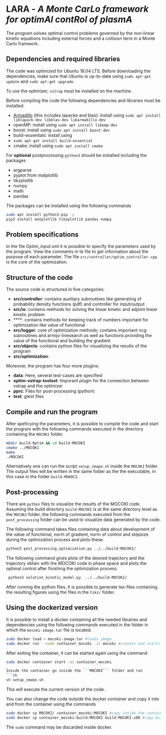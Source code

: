 
# LARA  - _A Monte Car**L**o framework for optim**A**l cont**R**ol of plasm**A**_

The program solves optimal control problems governed by the non-linear kinetic equations including external forces and a collision term in a Monte Carlo framwork.

## Dependencies and required libraries
The code was optimized for Ubuntu 18.04 LTS. Before downloading the dependencies, make sure that Ubuntu is up-to-date  using ```sudo apt-get update``` and ```sudo apt-get upgrade```.

To use the optimizer, ```vstrap``` must be installed on the machine.

Before compiling the code the following dependencies and libraries must be installed:
+ [Armadillo](http://arma.sourceforge.net/docs.html) (this includes lapacke and blas): install using 
```sudo apt install liblapack-dev libblas-dev libarmadillo-dev```
+ openMP: install using 
```sudo apt install libomp-dev```
+ boost: install using 
```sudo apt install boost-dev```
+ build-essentials: install using
+ ```sudo apt-get install build-essential```
+ cmake: install using 
```sudo apt install cmake```

For **optional** postprocessing ```python3``` should be installed including the packages
+ argparse
+ pyplot from matplotlib
+ tikzplotlib
+ numpy 
+ math
+ pandas

The packages can be installed using the following commands
```sh
sudo apt install python3-pip -y
pip3 install matplotlib tikzplotlib pandas numpy
```


## Problem specifications

In the file _Optim_input.xml_ it is possible to specify the parameters used by the program.
View the comments in te file to get information about the purpose of each parameter.
The file ```src/controller/optim_controller.cpp``` is the core of the optimization.

## Structure of the code
The source code is structured in five categories:
+ **src/controller**: 	contains auxiliary subroutines like generating of probability density functions (pdf) and controller for input/output 
+ **src/io**: 		contains methods for solving the linear kinetic and adjoint linear kinetic problem
+ ****: 	contains methods for keeping track of numbers important for optimization like value of functional
+ **src/logger**: 	core of optimization methods; contains important ncg subroutines and armijo-linesearch as well as functions providing the value of the functional and building the gradient
+ **src/objects**: 	contains python files for visualizing the results of the program
+ **src/optimization**:

Moreover, the program has four more plugins:
+ **data**: Here, several test-cases are specified
+ **optim-vstrap-toolset**: Imporant plugin for the connection between vstrap and the optimizer
+ **pprc**: Files for post-processing (python)
+ **test**: gtest files

## Compile and run the program
After speficying the parameters, it is possible to compile the code and start the program with the following commands executed in the directory containing the ```MOCOKI``` folder.
```sh
mkdir build-Optim && cd build-MOCOKI
cmake ../MOCOKI
make
./MOCOKI
```
Alternatively one can run the script ```setup_cmape.sh``` inside the ```MOCOKI``` folder.
The output files will be written in the same folder as the the executable, in this case in the folder ```build-MOKOCI```.

## Post-processing
There are ```python``` files to visualize the results of the MOCOKI code.
Assuming the build directory ```build-MOCOKI``` is at the same directory level as the ```MOCOKI``` folder, the following commands executed from the ```post_processing``` folder can be used to visualize data generated by the code.

The following command takes files containing data about development of the value of functional, norm of gradient, norm of control and stepsize during the optimization process and plots these.
```sh
python3 post_processing_optimization.py ../../build-MOCOKI/
```

The following command gives plots of the desired trajectory and the trajectory obtain with the MOCOKI code in phase space and plots the optimal control after finishing the optimization process.
```sh
 python3 solution_kinetic_model.py  ../../build-MOCOKI/
```

After running the python files, it is possible to generate tex-files containing the resulting figures using the files in the ```tikz/``` folder.


## Using the dockerized version 
It is possible to install a docker containing all the needed libraries and dependencies using the following commands executed in the folder in which the ```mocoki-image.tar``` file is located.
```sh
sudo docker load < mocoki-image.tar #loads image
sudo docker run --name container_mocoki -it mocoki #creates and starts container named 'container_mocoki' using the mocoki:latest image
```
After exiting the container, it can be started again using the command
```sh
sudo docker container start -ai container_mocoki

Inside the container go inside the ```MOCOKI``` folder and run
```sh
sh setup_cmake.sh
```

This will execute the current version of the code.

You can also change the code outside the docker container and copy it into and from the container using the commands
```sh
sudo docker cp MOCOKI/ container_mocoki:MOCOKI #copy inside the container
sudo docker cp container_mocoki:build-MOCOKI build-MOCOKI-v08 #copy build folder from container to local machine
```
The ```sudo``` command may be discarded inside docker.

